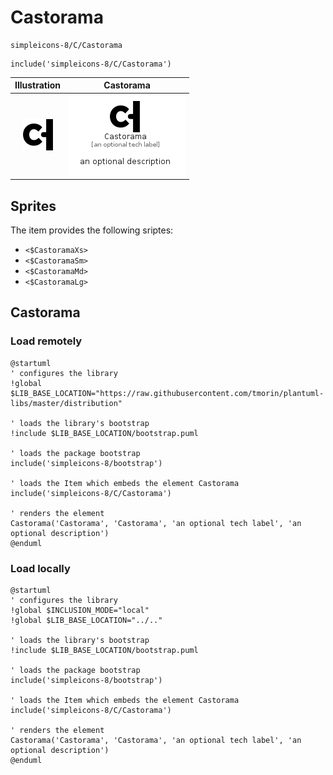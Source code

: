 # Castorama


```text
simpleicons-8/C/Castorama
```

```text
include('simpleicons-8/C/Castorama')
```



| Illustration | Castorama |
| :---: | :---: |
| ![illustration for Illustration](../../simpleicons-8/C/Castorama.png) | ![illustration for Castorama](../../simpleicons-8/C/Castorama.Local.png) |



## Sprites
The item provides the following sriptes:

- `<$CastoramaXs>`
- `<$CastoramaSm>`
- `<$CastoramaMd>`
- `<$CastoramaLg>`





## Castorama

### Load remotely
```plantuml
@startuml
' configures the library
!global $LIB_BASE_LOCATION="https://raw.githubusercontent.com/tmorin/plantuml-libs/master/distribution"

' loads the library's bootstrap
!include $LIB_BASE_LOCATION/bootstrap.puml

' loads the package bootstrap
include('simpleicons-8/bootstrap')

' loads the Item which embeds the element Castorama
include('simpleicons-8/C/Castorama')

' renders the element
Castorama('Castorama', 'Castorama', 'an optional tech label', 'an optional description')
@enduml
```

### Load locally
```plantuml
@startuml
' configures the library
!global $INCLUSION_MODE="local"
!global $LIB_BASE_LOCATION="../.."

' loads the library's bootstrap
!include $LIB_BASE_LOCATION/bootstrap.puml

' loads the package bootstrap
include('simpleicons-8/bootstrap')

' loads the Item which embeds the element Castorama
include('simpleicons-8/C/Castorama')

' renders the element
Castorama('Castorama', 'Castorama', 'an optional tech label', 'an optional description')
@enduml
```

